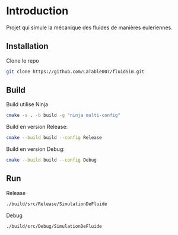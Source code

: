 # Introduction

Projet qui simule la mécanique des fluides de manières euleriennes.

## Installation

Clone le repo

```bash
git clone https://github.com/LaTable007/fluidSim.git
```

## Build

Build utilise Ninja

```bash
cmake -s . -b build -g "ninja multi-config"
```

Build en version Release:

```bash
cmake --build build --config Release
```

Build en version Debug:

```bash
cmake --build build --config Debug
```

## Run

Release

```bash
./build/src/Release/SimulationDeFluide
```

Debug

```bash
./build/src/Debug/SimulationDeFluide
```

